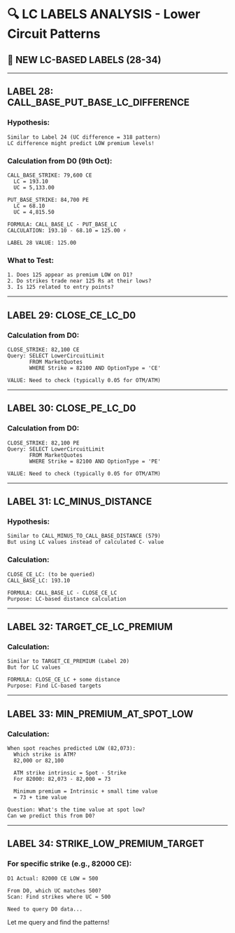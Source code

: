 # 🔍 LC LABELS ANALYSIS - Lower Circuit Patterns

## 🎯 **NEW LC-BASED LABELS (28-34)**

---

## **LABEL 28: CALL_BASE_PUT_BASE_LC_DIFFERENCE**

### **Hypothesis:**
```
Similar to Label 24 (UC difference = 318 pattern)
LC difference might predict LOW premium levels!
```

### **Calculation from D0 (9th Oct):**
```
CALL_BASE_STRIKE: 79,600 CE
  LC = 193.10
  UC = 5,133.00

PUT_BASE_STRIKE: 84,700 PE
  LC = 68.10
  UC = 4,815.50

FORMULA: CALL_BASE_LC - PUT_BASE_LC
CALCULATION: 193.10 - 68.10 = 125.00 ⚡

LABEL 28 VALUE: 125.00
```

### **What to Test:**
```
1. Does 125 appear as premium LOW on D1?
2. Do strikes trade near 125 Rs at their lows?
3. Is 125 related to entry points?
```

---

## **LABEL 29: CLOSE_CE_LC_D0**

### **Calculation from D0:**
```
CLOSE_STRIKE: 82,100 CE
Query: SELECT LowerCircuitLimit 
       FROM MarketQuotes 
       WHERE Strike = 82100 AND OptionType = 'CE'

VALUE: Need to check (typically 0.05 for OTM/ATM)
```

---

## **LABEL 30: CLOSE_PE_LC_D0**

### **Calculation from D0:**
```
CLOSE_STRIKE: 82,100 PE
Query: SELECT LowerCircuitLimit 
       FROM MarketQuotes 
       WHERE Strike = 82100 AND OptionType = 'PE'

VALUE: Need to check (typically 0.05 for OTM/ATM)
```

---

## **LABEL 31: LC_MINUS_DISTANCE**

### **Hypothesis:**
```
Similar to CALL_MINUS_TO_CALL_BASE_DISTANCE (579)
But using LC values instead of calculated C- value
```

### **Calculation:**
```
CLOSE_CE_LC: (to be queried)
CALL_BASE_LC: 193.10

FORMULA: CALL_BASE_LC - CLOSE_CE_LC
Purpose: LC-based distance calculation
```

---

## **LABEL 32: TARGET_CE_LC_PREMIUM**

### **Calculation:**
```
Similar to TARGET_CE_PREMIUM (Label 20)
But for LC values

FORMULA: CLOSE_CE_LC + some distance
Purpose: Find LC-based targets
```

---

## **LABEL 33: MIN_PREMIUM_AT_SPOT_LOW**

### **Calculation:**
```
When spot reaches predicted LOW (82,073):
  Which strike is ATM?
  82,000 or 82,100
  
  ATM strike intrinsic = Spot - Strike
  For 82000: 82,073 - 82,000 = 73
  
  Minimum premium = Intrinsic + small time value
  = 73 + time value

Question: What's the time value at spot low?
Can we predict this from D0?
```

---

## **LABEL 34: STRIKE_LOW_PREMIUM_TARGET**

### **For specific strike (e.g., 82000 CE):**
```
D1 Actual: 82000 CE LOW = 500

From D0, which UC matches 500?
Scan: Find strikes where UC ≈ 500

Need to query D0 data...
```

Let me query and find the patterns!

